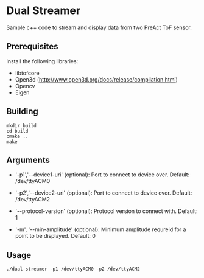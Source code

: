 # Dual Streamer
Sample c++ code to stream and display data from two PreAct ToF sensor.

## Prerequisites 
Install the following libraries:

- libtofcore
- Open3d (http://www.open3d.org/docs/release/compilation.html)
- Opencv
- Eigen

## Building
```
mkdir build
cd build
cmake ..
make 
```

## Arguments

- '-p1','--device1-uri'  (optional): Port to connect to device over. Default: /dev/ttyACM0
- '-p2','--device2-uri'  (optional): Port to connect to device over. Default: /dev/ttyACM2

- '--protocol-version' (optional): Protocol version to connect with. Default: 1

- '-m', '--min-amplitude' (optional): Minimum amplitude requreid for a point to be displayed.  Default: 0


## Usage

```
./dual-streamer -p1 /dev/ttyACM0 -p2 /dev/ttyACM2
```
